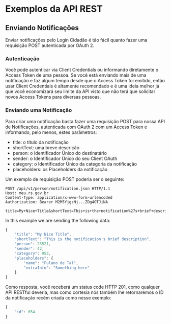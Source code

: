 Exemplos da API REST
====================

Enviando Notificações
---------------------

Enviar notificações pelo Login Cidadão é tão fácil quanto fazer uma requisição POST autenticada por OAuth 2.

### Autenticação

Você pode autenticar via Client Credentials ou informando diretamente o Access Token de uma pessoa. Se você está enviando mais de uma notificação e faz algum tempo desde que o Access Token foi emitido, então usar Client Credentials é altamente recomendado e é uma ideia melhor já que você economizará seu limite da API visto que não terá que solicitar novos Access Tokens para diversas pessoas.

### Enviando uma Notificação

Para criar uma notificação basta fazer uma requisição POST para nossa API de Notificações, autenticada com OAuth 2 com um Access Token e informando, pelo menos, estes parâmetros:

  * title: o título da notificação
  * shortText: uma breve descrição
  * person: o Identificador Único do destinatário
  * sender: o Identificador Único do seu Client OAuth
  * category: o Identificador Único da categoria da notificação
  * placeholders: os Placeholders da notificação

Um exemplo de requisição POST poderia ser o seguinte:

```
POST /api/v1/person/notification.json HTTP/1.1
Host: meu.rs.gov.br
Content-Type: application/x-www-form-urlencoded
Authorization: Bearer M2M5YjgzNj...ZDg4OTJiNA

title=My+Nice+Title&shortText=This+is+the+notification%27s+brief+description&person=23521&sender=42&category=953&placeholders%5Bname%5D=Fulano+de+Tal&placeholders%5BextraInfo%5D=Something+here
```

In this example we are sending the following data:

``` js
{
	"title": "My Nice Title",
	"shortText": "This is the notification's brief description",
	"person": 23521,
	"sender": 42,
	"category": 953,
	"placeholders": {
		"name": "Fulano de Tal",
		"extraInfo": "Something here"
	}
}
```

Como resposta, você receberá um status code HTTP 201, como qualquer API RESTful deveria, mas como cortesia nós também lhe retornaremos o ID da notificação recém criada como nesse exemplo:

``` js
{
	"id": 654
}
```
